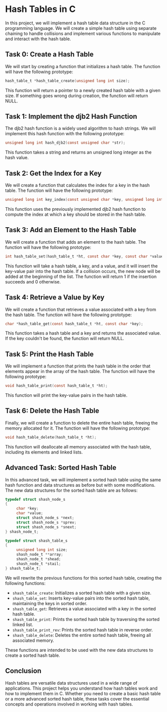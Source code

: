 # Hash Tables in C

In this project, we will implement a hash table data structure in the C programming language. We will create a simple hash table using separate chaining to handle collisions and implement various functions to manipulate and interact with the hash table.

## Task 0: Create a Hash Table

We will start by creating a function that initializes a hash table. The function will have the following prototype:

```c
hash_table_t *hash_table_create(unsigned long int size);
```

This function will return a pointer to a newly created hash table with a given size. If something goes wrong during creation, the function will return NULL.

## Task 1: Implement the djb2 Hash Function

The djb2 hash function is a widely used algorithm to hash strings. We will implement this hash function with the following prototype:

```c
unsigned long int hash_djb2(const unsigned char *str);
```

This function takes a string and returns an unsigned long integer as the hash value.

## Task 2: Get the Index for a Key

We will create a function that calculates the index for a key in the hash table. The function will have the following prototype:

```c
unsigned long int key_index(const unsigned char *key, unsigned long int size);
```

This function uses the previously implemented djb2 hash function to compute the index at which a key should be stored in the hash table.

## Task 3: Add an Element to the Hash Table

We will create a function that adds an element to the hash table. The function will have the following prototype:

```c
int hash_table_set(hash_table_t *ht, const char *key, const char *value);
```

This function will take a hash table, a key, and a value, and it will insert the key-value pair into the hash table. If a collision occurs, the new node will be added at the beginning of the list. The function will return 1 if the insertion succeeds and 0 otherwise.

## Task 4: Retrieve a Value by Key

We will create a function that retrieves a value associated with a key from the hash table. The function will have the following prototype:

```c
char *hash_table_get(const hash_table_t *ht, const char *key);
```

This function takes a hash table and a key and returns the associated value. If the key couldn't be found, the function will return NULL.

## Task 5: Print the Hash Table

We will implement a function that prints the hash table in the order that elements appear in the array of the hash table. The function will have the following prototype:

```c
void hash_table_print(const hash_table_t *ht);
```

This function will print the key-value pairs in the hash table.

## Task 6: Delete the Hash Table

Finally, we will create a function to delete the entire hash table, freeing the memory allocated for it. The function will have the following prototype:

```c
void hash_table_delete(hash_table_t *ht);
```

This function will deallocate all memory associated with the hash table, including its elements and linked lists.

## Advanced Task: Sorted Hash Table

In this advanced task, we will implement a sorted hash table using the same hash function and data structures as before but with some modifications. The new data structures for the sorted hash table are as follows:

```c
typedef struct shash_node_s
{
     char *key;
     char *value;
     struct shash_node_s *next;
     struct shash_node_s *sprev;
     struct shash_node_s *snext;
} shash_node_t;

typedef struct shash_table_s
{
     unsigned long int size;
     shash_node_t **array;
     shash_node_t *shead;
     shash_node_t *stail;
} shash_table_t;
```

We will rewrite the previous functions for this sorted hash table, creating the following functions:

- `shash_table_create`: Initializes a sorted hash table with a given size.
- `shash_table_set`: Inserts key-value pairs into the sorted hash table, maintaining the keys in sorted order.
- `shash_table_get`: Retrieves a value associated with a key in the sorted hash table.
- `shash_table_print`: Prints the sorted hash table by traversing the sorted linked list.
- `shash_table_print_rev`: Prints the sorted hash table in reverse order.
- `shash_table_delete`: Deletes the entire sorted hash table, freeing all associated memory.

These functions are intended to be used with the new data structures to create a sorted hash table.

## Conclusion

Hash tables are versatile data structures used in a wide range of applications. This project helps you understand how hash tables work and how to implement them in C. Whether you need to create a basic hash table or a more advanced sorted hash table, these tasks cover the essential concepts and operations involved in working with hash tables.
